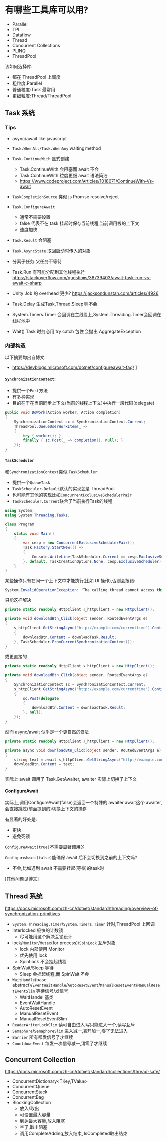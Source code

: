 # 有哪些工具库可以用?

* Parallel
* TPL
* Dataflow
* Thread
* Concurrent Collections
* PLINQ
* ThreadPool

该如何选择库:

* 都在 ThreadPool 上调度
* 粗粒度:Parallel
* 普通粒度:Task 最常用
* 更细粒度:Thread/ThreadPool

## Task 系统

### Tips

* async/await like javascript
* `Task.WhenAll/Task.WhenAny` waiting method
* `Task.ContinueWith` 显式创建
    * Task.ContinueWith 会阻塞而 await 不会
    * Task.ContinueWith 粒度更细 await 语法简洁
    * https://www.codeproject.com/Articles/1018071/ContinueWith-Vs-await
* `TaskCompletionSource` 类似 js Promise resolve/reject

* `Task.ConfigureAwait`
    * 通常不需要设置
    * false 代表不在 task 挂起时保存当前线程,当前调用栈的上下文
    * 速度加快
  
* `Task.Result` 会阻塞
  
* `Task.AsyncState` 取回启动时传入的对象

* 分离子任务:父任务不等待

* Task.Run 有可能分配到其他线程执行 https://stackoverflow.com/questions/38739403/await-task-run-vs-await-c-sharp

* Unity Job 的 overhead 更少?
  https://jacksondunstan.com/articles/4926

* Task.Delay 生成Task,Thread.Sleep 则不会

* System.Timers.Timer 会回调在主线程上,System.Threading.Timer会回调在线程池中

* Wait() Task 时务必用 try catch 包住,会抛出 AggregateException

### 内部构造

以下摘要均出自博文:

* https://devblogs.microsoft.com/dotnet/configureawait-faq/
  ]

#### `SynchronizationContext`:

* 提供一个`Post`方法
* 有多种实现
* 目的在于在当前同步上下文(当前的线程上下文)中执行一段代码(delegate)

```c#
public void DoWork(Action worker, Action completion)
{
    SynchronizationContext sc = SynchronizationContext.Current;
    ThreadPool.QueueUserWorkItem(_ =>
    {
        try { worker(); }
        finally { sc.Post(_ => completion(), null); }
    });
}
```

#### `TaskScheduler`

和`SynchronizationContext`类似,`TaskScheduler`:

* 提供一个`QueueTask`
* `TaskScheduler.Default`默认的实现就是 ThreadPool
* 也可能有其他的实现比如`ConcurrentExclusiveSchedulerPair`
* `TaskScheduler.Current`联合了当前执行Task的线程

```c#
using System;
using System.Threading.Tasks;

class Program
{
    static void Main()
    {
        var cesp = new ConcurrentExclusiveSchedulerPair();
        Task.Factory.StartNew(() =>
        {
            Console.WriteLine(TaskScheduler.Current == cesp.ExclusiveScheduler);
        }, default, TaskCreationOptions.None, cesp.ExclusiveScheduler).Wait();
    }
}
```    

某些操作只有在同一个上下文中才能执行(比如 UI 操作),否则会报错:

```c#
System.InvalidOperationException: 'The calling thread cannot access this object because a different thread owns it.'
```

只能这样解决

```c#
private static readonly HttpClient s_httpClient = new HttpClient();

private void downloadBtn_Click(object sender, RoutedEventArgs e)
{
    s_httpClient.GetStringAsync("http://example.com/currenttime").ContinueWith(downloadTask =>
    {
        downloadBtn.Content = downloadTask.Result;
    }, TaskScheduler.FromCurrentSynchronizationContext());
}
```

或更直接的

```c#
private static readonly HttpClient s_httpClient = new HttpClient();

private void downloadBtn_Click(object sender, RoutedEventArgs e)
{
    SynchronizationContext sc = SynchronizationContext.Current;
    s_httpClient.GetStringAsync("http://example.com/currenttime").ContinueWith(downloadTask =>
    {
        sc.Post(delegate
        {
            downloadBtn.Content = downloadTask.Result;
        }, null);
    });
}
```

然而 async/await 似乎是一个更自然的做法

```c#
private static readonly HttpClient s_httpClient = new HttpClient();

private async void downloadBtn_Click(object sender, RoutedEventArgs e)
{
    string text = await s_httpClient.GetStringAsync("http://example.com/currenttime");
    downloadBtn.Content = text;
}
```

实际上 await 调用了 Task.GetAwaiter, awaiter 实际上切换了上下文

#### ConfigureAwait

实际上,调用ConfigureAwait(false)会返回一个特殊的 awaiter await这个 awaiter,会直接跳过(前面提到的)切换上下文的操作

有显著的好处是:

* 更快
* 避免死锁

`ConfigureAwait(true)`不需要显著调用的

`ConfigureAwait(false)`能确保 await 后不会切换到之前的上下文吗?

* 不会,比如遇到 await 不需要挂起(等待)的task时

\[其他问题见博文\]

## Thread 系统

https://docs.microsoft.com/zh-cn/dotnet/standard/threading/overview-of-synchronization-primitives

* `System.Threading.Timer`/`System.Timers.Timer` 计时,ThreadPool 上回调
* Interlocked 极快的计数锁
    * 尽可能用这个解决互锁设计
* lock/`Monitor`/`Mutex`(for process)/`SpinLock` 互斥对象
    * lock 内部使用 Monitor
    * 优先使用 lock
    * SpinLock 不会挂起线程
* SpinWait/Sleep 等待
    * Sleep 会挂起线程,而 SpinWait 不会
* `WaitHandle`(base abstract)/`EventWaitHandle`/`AutoResetEvent`/`ManualResetEvent`/`ManualResetEventSlim` 等待信号/发信号
    * WaitHandel 基类
    * EventWaitHandle
    * AutoResetEvent
    * ManualResetEvent
    * ManualResetEventSlim
* `ReaderWriterLockSlim` 读可自由进入,写只能进入一个,读写互斥
* `Semaphore`/`SemaphoreSlim` 进入减一,离开加一,零了无法进入
* `Barrier` 所有都发信号了才继续
* `CountdownEvent` 每发一次信号减一,清零了才继续

## Concurrent Collection

https://docs.microsoft.com/zh-cn/dotnet/standard/collections/thread-safe/

* ConcurrentDictionary<TKey,TValue>
* ConcurrentQueue<T>
* ConcurrentStack<T>
* ConcurrentBag<T>
* BlockingCollection
    * 放入/取出
    * 可设置最大容量
    * 到达最大容量,放入阻塞
    * 空了,取出阻塞
    * 调用CompleteAdding,放入结束, IsCompleted取出结束